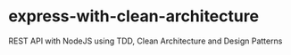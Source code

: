 # express-with-clean-architecture
REST API with NodeJS using TDD, Clean Architecture and Design Patterns
